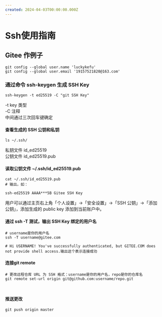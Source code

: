 ```yaml
---
created: 2024-04-03T00:00:00.000Z
---
```


# Ssh使用指南

## Gitee 作例子

```
git config --global user.name 'luckykefu' 
git config --global user.email '19157521820@163.com'
```

### 通过命令 ssh-keygen 生成 SSH Key

```
ssh-keygen -t ed25519 -C "git SSH Key"
```
-t key 类型  
-C 注释  
中间通过三次回车键确定  

#### 查看生成的 SSH 公钥和私钥

```
ls ~/.ssh/
```

私钥文件 id_ed25519  
公钥文件 id_ed25519.pub

#### 读取公钥文件 ~/.ssh/id_ed25519.pub

```
cat ~/.ssh/id_ed25519.pub
# 输出，如：

ssh-ed25519 AAAA***5B Gitee SSH Key
```

用户可以通过主页右上角「个人设置」->「安全设置」->「SSH 公钥」->「添加公钥」，添加生成的 public key 添加到当前账户中。

#### 通过 ssh -T 测试，输出 SSH Key 绑定的用户名

```
# username是你的用户名
ssh -T username@gitee.com

# Hi USERNAME! You've successfully authenticated, but GITEE.COM does not provide shell access.输出这个表示连接成功
```

#### 连接git remote

```
# 更改远程仓库 URL 为 SSH 格式：username是你的用户名，repo是你的仓库名
git remote set-url origin git@github.com:username/repo.git



```

#### 推送更改

```
git push origin master
```
